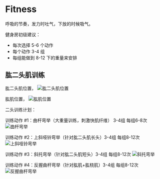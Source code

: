 # Fitness

呼吸的节奏，发力时吐气，下放的时候吸气。

健身房初级建议：

- 每次选择 5-6 个动作
- 每个动作 3-4 组
- 每组能做到 8-12 下的重量来安排

## 肱二头肌训练

肱二头肌位置，
![肱二头肌位置](images/gong-er-tou-ji.png)

肱肌位置，
![肱肌位置](images/gong-ji.png)

二头训练计划：

训练动作 #1：曲杆弯举（大重量训练，刺激快肌纤维） 3-4组 每组6-8次
![曲杆弯举](images/1-qu-gan-wan-qu.png)

训练动作 #2：上斜哑铃弯举（针对肱二头肌长头）3-4组 每组8-12次
![上斜哑铃弯举](images/2-shang-xie-ya-ling-wan-ju.png)

训练动作 #3：斜托弯举（针对肱二头肌短头）3-4组 每组8-12次
![斜托弯举](images/3-xie-tuo-wan-ju.png)

训练动作 #4：反握曲杆弯举（针对肱肌+肱桡肌）3-4组 每组8-12次
![反握曲杆弯举](images/4-fan-wo-qu-gan-wan-ju.png)
